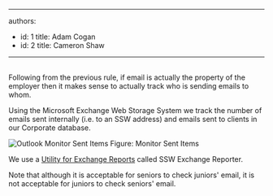 

---
authors:
  - id: 1
    title: Adam Cogan
  - id: 2
    title: Cameron Shaw
---




<span class='intro'> 
  <br>
Following from the previous rule, if email is actually the property of the employer then it makes sense to actually track who is sending emails to whom. 
 </span>


  <p>Using the Microsoft Exchange Web Storage System we track the number of emails sent internally (i.e. to an SSW address) and emails sent to clients in our Corporate database.</p>
<img class="ms-rteCustom-ImageArea" alt="Outlook Monitor Sent Items" src="/Communication/RulesToBetterEmail/PublishingImages/OutlookMonitorSentItems.gif" /> <span class="ms-rteCustom-FigureNormal">Figure&#58; Monitor Sent Items</span>
<p>We use a <a href="http&#58;//www.ssw.com.au/ssw/ExchangeReporter/">Utility for Exchange Reports</a> called SSW Exchange Reporter.</p>
<p>Note that although it is acceptable for seniors to check juniors' email, it is not acceptable for juniors to check seniors' email.</p>




